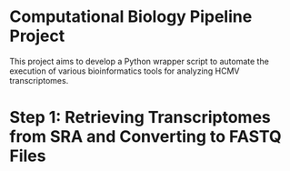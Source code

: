# Computational Biology Pipeline Project

This project aims to develop a Python wrapper script to automate the execution of various bioinformatics tools for analyzing HCMV transcriptomes.

# Step 1: Retrieving Transcriptomes from SRA and Converting to FASTQ Files





